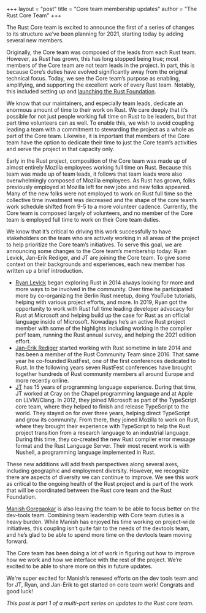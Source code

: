 +++
layout = "post"
title = "Core team membership updates"
author = "The Rust Core Team"
+++

The Rust Core team is excited to announce the first of a series of changes to
its structure we’ve been planning for 2021, starting today by adding several new
members.

Originally, the Core team was composed of the leads from each Rust team.
However, as Rust has grown, this has long stopped being true; most members of
the Core team are not team leads in the project. In part, this is because Core’s
duties have evolved significantly away from the original technical focus. Today,
we see the Core team’s purpose as enabling, amplifying, and supporting the
excellent work of every Rust team. Notably, this included setting up and
[launching the Rust Foundation][launching].

[launching]: https://foundation.rust-lang.org/posts/2021-02-08-hello-world/

We know that our maintainers, and especially team leads, dedicate an enormous
amount of time to their work on Rust. We care deeply that it’s possible for not
just people working full time on Rust to be leaders, but that part time
volunteers can as well. To enable this, we wish to avoid coupling leading a team
with a commitment to stewarding the project as a whole as part of the Core team.
Likewise, it is important that members of the Core team have the option to
dedicate their time to just the Core team’s activities and serve the project in
that capacity only.

Early in the Rust project, composition of the Core team was made up of almost
entirely Mozilla employees working full time on Rust. Because this team was made
up of team leads, it follows that team leads were also overwhelmingly composed
of Mozilla employees. As Rust has grown, folks previously employed at Mozilla
left for new jobs and new folks appeared. Many of the new folks were not
employed to work on Rust full time so the collective time investment was
decreased and the shape of the core team’s work schedule shifted from 9-5 to a
more volunteer cadence.  Currently, the Core team is composed largely of
volunteers, and no member of the Core team is employed full time to work on
their Core team duties.

We know that it’s critical to driving this work successfully to have
stakeholders on the team who are actively working in all areas of the project to
help prioritize the Core team’s initiatives. To serve this goal, we are
announcing some changes to the Core team’s membership today: Ryan Levick,
Jan-Erik Rediger, and JT are joining the Core team. To give some context on
their backgrounds and experiences, each new member has written up a brief
introduction.

* [Ryan Levick](https://github.com/rylev) began exploring Rust in 2014 always
  looking for more and more ways to be involved in the community. Over time he
  participated more by co-organizing the Berlin Rust meetup, doing YouTube
  tutorials, helping with various project efforts, and more. In 2019, Ryan got
  the opportunity to work with Rust full time leading developer advocacy for
  Rust at Microsoft and helping build up the case for Rust as an official
  language inside of Microsoft. Nowadays he’s an active Rust project member with
  some of the highlights including working in the compiler perf team, running
  the Rust annual survey, and helping the 2021 edition effort.
* [Jan-Erik Rediger](https://github.com/badboy) started working with Rust
  sometime in late 2014 and has been a member of the Rust Community Team since
  2016. That same year he co-founded RustFest, one of the first conferences
  dedicated to Rust. In the following years seven RustFest conferences have
  brought together hundreds of Rust community members all around Europe and
  more recently online.
* [JT](https://github.com/jntrnr) has 15 years of programming language
  experience. During that time, JT worked at Cray on the Chapel programming
  language and at Apple on LLVM/Clang.  In 2012, they joined Microsoft as part
  of the TypeScript core team, where they helped to finish and release
  TypeScript to the world. They stayed on for over three years, helping direct
  TypeScript and grow its community. From there, they joined Mozilla to work on
  Rust, where they brought their experience with TypeScript to help the Rust
  project transition from a research language to an industrial language. During
  this time, they co-created the new Rust compiler error message format and the
  Rust Language Server. Their most recent work is with Nushell, a programming
  language implemented in Rust.

These new additions will add fresh perspectives along several axes, including
geographic and employment diversity. However, we recognize there are aspects of
diversity we can continue to improve. We see this work as critical to the
ongoing health of the Rust project and is part of the work that will be
coordinated between the Rust core team and the Rust Foundation.

[Manish Goregaokar](https://github.com/Manishearth) is also leaving the team to be able
to focus better on the dev-tools team. Combining team leadership with Core team
duties is a heavy burden. While Manish has enjoyed his time working on
project-wide initiatives, this coupling isn’t quite fair to the needs of the
devtools team, and he’s glad to be able to spend more time on the devtools team
moving forward.

The Core team has been doing a lot of work in figuring out how to improve how we
work and how we interface with the rest of the project. We’re excited to be able
to share more on this in future updates.

We're super excited for Manish’s renewed efforts on the dev tools team and for
JT, Ryan, and Jan-Erik to get started on core team work! Congrats and good luck!

*This post is part 1 of a multi-part series on updates to the Rust core team.*
